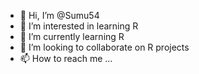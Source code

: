 - 👋 Hi, I’m @Sumu54
- 👀 I’m interested in learning R
- 🌱 I’m currently learning R
- 💞️ I’m looking to collaborate on R projects
- 📫 How to reach me ...

<!---
Sumu54/Sumu54 is a ✨ special ✨ repository because its `README.md` (this file) appears on your GitHub profile.
You can click the Preview link to take a look at your changes.
--->
